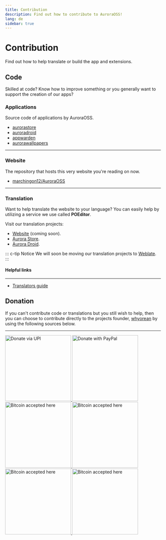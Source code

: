 ```yaml
---
title: Contribution
description: Find out how to contribute to AuroraOSS!
lang: de
sidebar: true
---
```


# Contribution
Find out how to help translate or build the app and extensions.

## Code <code-icon />
Skilled at code? Know how to improve something or you generally want to support the creation of our apps?

### Applications <apps-icon />
Source code of applications by AuroraOSS.
- [aurorastore](https://gitlab.com/auroraoss/aurorastore)
- [auroradroid](https://gitlab.com/auroraoss/auroradroid)
- [appwarden](https://gitlab.com/auroraoss/appwarden)
- [aurorawallpapers](https://gitlab.com/auroraoss/aurorawallpapers)
***
### Website <brand-html5-icon />
The repository that hosts this very website you're reading on now.
- [marchingon12/AuroraOSS](https://github.com/marchingon12/AuroraOSS) 
***
### Translation <language-icon />
Want to help translate the website to your language? You can easily help by utilizing a service we use called **POEditor**.

Visit our translation projects:

- [Website](https://poeditor.com/join/project/54swaCpFXJ) (coming soon).
- [Aurora Store](https://poeditor.com/join/project/54swaCpFXJ).
- [Aurora Droid](https://poeditor.com/join/project/a9lzT3YrI4).

::: c-tip Notice
We will soon be moving our translation projects to [Weblate](https://hosted.weblate.org).
:::

<!-- #### Project status
***
Aurora Store v4

<a href="https://hosted.weblate.org/engage/tachiyomi/?utm_source=widget">
	<img src="https://hosted.weblate.org/widgets/tachiyomi/-/horizontal-auto.svg" alt="Translation status" />
</a>
***
Aurora Website

<a href="https://hosted.weblate.org/engage/tachiyomi/?utm_source=widget">
	<img src="https://hosted.weblate.org/widgets/tachiyomi/-/horizontal-auto.svg" alt="Translation status" />
</a> -->


#### Helpful links
***
- [Translators guide](https://poeditor.com/blog/translators-guide-software-localization/)

<!-- - [Translators guide](https://docs.weblate.org/en/latest/user/translating.html)
- [Secondary-languages](https://docs.weblate.org/en/latest/user/profile.html#secondary-languages)
- [Subscriptions](https://docs.weblate.org/en/latest/user/profile.html#subscriptions)
- [Glossary](https://docs.weblate.org/en/latest/user/translating.html#glossary) -->


## Donation <coin-icon />
If you can't contribute code or translations but you still wish to help, then you can choose to contribute directly to the projects founder, [whyorean](https://gitlab.com/whyorean/) by using the following sources below.
***
<a href="/contribution/UPI/">
	<img width="213" style="border:0px;width:213px;" src="/assets/upibutton.png" border="0" alt="Donate via UPI" />
</a>
<a href="http://www.paypal.me/AuroraDev" target="_blank" rel="noopener">
	<img width="213" style="border:0px;width:213px;" src="/assets/paypalbutton.png" border="0" alt="Donate with PayPal" />
</a>
<a href="https://liberapay.com/whyorean/" target="_blank" rel="noopener">
	<img width="213" style="border:0px;width:213px;" src="/assets/liberapaybutton.png" border="0" alt="Bitcoin accepted here" />
</a>

<a href="/contribution/BTC/" >
	<img width="213" style="border:0px;width:213px;" src="/assets/bitcoinbutton.png" border="0" alt="Bitcoin accepted here" />
</a>
<a href="/contribution/BCH/" >
	<img width="213" style="border:0px;width:213px;" src="/assets/btcashbutton.png" border="0" alt="Bitcoin accepted here" />
</a>
<a href="/contribution/ETH/" >
	<img width="213" style="border:0px;width:213px;" src="/assets/etherumbutton.png" border="0" alt="Bitcoin accepted here" />
</a>






